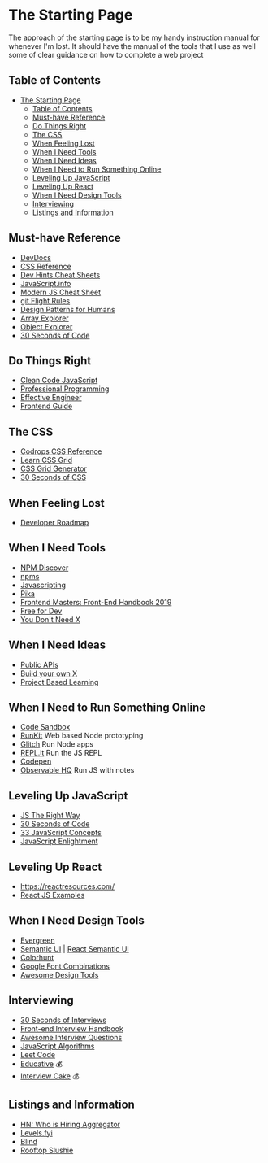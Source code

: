 # The Starting Page

The approach of the starting page is to be my handy instruction manual for whenever I'm lost. It should have the manual of the tools that I use as well some of clear guidance on how to complete a web project

## Table of Contents
- [The Starting Page](#The-Starting-Page)
  - [Table of Contents](#Table-of-Contents)
  - [Must-have Reference](#Must-have-Reference)
  - [Do Things Right](#Do-Things-Right)
  - [The CSS](#The-CSS)
  - [When Feeling Lost](#When-Feeling-Lost)
  - [When I Need Tools](#When-I-Need-Tools)
  - [When I Need Ideas](#When-I-Need-Ideas)
  - [When I Need to Run Something Online](#When-I-Need-to-Run-Something-Online)
  - [Leveling Up JavaScript](#Leveling-Up-JavaScript)
  - [Leveling Up React](#Leveling-Up-React)
  - [When I Need Design Tools](#When-I-Need-Design-Tools)
  - [Interviewing](#Interviewing)
  - [Listings and Information](#Listings-and-Information)

## Must-have Reference
* [DevDocs](http://devdocs.io/)
* [CSS Reference](http://cssreference.io/)
* [Dev Hints Cheat Sheets](https://devhints.io/)
* [JavaScript.info](https://javascript.info/)
* [Modern JS Cheat Sheet](https://github.com/mbeaudru/modern-js-cheatsheet)
* [git Flight Rules](https://github.com/k88hudson/git-flight-rules)
* [Design Patterns for Humans](https://github.com/kamranahmedse/design-patterns-for-humans)
* [Array Explorer](https://sdras.github.io/array-explorer/)
* [Object Explorer](https://sdras.github.io/object-explorer/)
* [30 Seconds of Code](https://30secondsofcode.org/)

## Do Things Right
* [Clean Code JavaScript](https://github.com/ryanmcdermott/clean-code-javascript)
* [Professional Programming](https://github.com/charlax/professional-programming)
* [Effective Engineer](https://gist.github.com/Omar12/a2bd781af37126a5d16efebae9922083)
* [Frontend Guide](https://github.com/grab/front-end-guide)

## The CSS
* [Codrops CSS Reference](https://tympanus.net/codrops/css_reference/)
* [Learn CSS Grid](https://learncssgrid.com/)
* [CSS Grid Generator](https://cssgrid-generator.netlify.com/)
* [30 Seconds of CSS](https://30-seconds.github.io/30-seconds-of-css/)

## When Feeling Lost
* [Developer Roadmap](https://github.com/kamranahmedse/developer-roadmap)

## When I Need Tools
* [NPM Discover](http://www.npmdiscover.com/)
* [npms](https://npms.io/)
* [Javascripting](https://www.javascripting.com/)
* [Pika](https://www.pikapkg.com)
* [Frontend  Masters: Front-End Handbook 2019](https://frontendmasters.com/books/front-end-handbook/2019/)
* [Free for Dev](https://free-for.dev/#/)
* [You Don't Need X](https://github.com/you-dont-need/You-Dont-Need.com)

## When I Need Ideas
* [Public APIs](https://public-apis.xyz/)
* [Build your own X](https://github.com/danistefanovic/build-your-own-x)
* [Project Based Learning](https://github.com/tuvtran/project-based-learning)

## When I Need to Run Something Online
* [Code Sandbox](https://codesandbox.io)
* [RunKit](https://runkit.com/home) Web based Node prototyping
* [Glitch](https://glitch.com/) Run Node apps
* [REPL.it](https://repl.it) Run the JS REPL
* [Codepen](https://codepen.io)
* [Observable HQ](https://beta.observablehq.com/) Run JS with notes

## Leveling Up JavaScript
* [JS The Right Way](http://jstherightway.org/)
* [30 Seconds of Code](https://30secondsofcode.org/)
* [33 JavaScript Concepts](https://github.com/leonardomso/33-js-concepts)
* [JavaScript Enlightment](https://frontendmasters.com/books/javascript-enlightenment/)

## Leveling Up React
* https://reactresources.com/
* [React JS Examples](https://reactjsexample.com/)

## When I Need Design Tools
* [Evergreen](https://evergreen.surge.sh/)
* [Semantic UI](https://semantic-ui.com/) | [React Semantic UI](https://react.semantic-ui.com/)
* [Colorhunt](https://colorhunt.co/)
* [Google Font Combinations](https://femmebot.github.io/google-type/)
* [Awesome Design Tools](https://github.com/LisaDziuba/Awesome-Design-Tools)

## Interviewing
* [30 Seconds of Interviews](https://30secondsofinterviews.org/)
* [Front-end Interview Handbook](https://github.com/yangshun/front-end-interview-handbook)
* [Awesome Interview Questions](https://github.com/MaximAbramchuck/awesome-interview-questions#javascript)
* [JavaScript Algorithms](https://github.com/trekhleb/javascript-algorithms)
* [Leet Code](http://leetcode.com/)
* [Educative](https://educative.io) :moneybag:
* [Interview Cake](https://interviewcake.com) :moneybag:

## Listings and Information
* [HN: Who is Hiring Aggregator](https://whoishiring.io/#!/)
* [Levels.fyi](https://www.levels.fyi/SE/Google/Facebook/Microsoft)
* [Blind](https://www.teamblind.com/)
* [Rooftop Slushie](https://www.rooftopslushie.com/)

